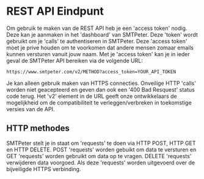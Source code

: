 # REST API Eindpunt

Om gebruik te maken van de REST API heb je een 'access token' nodig. 
Deze kan je aanmaken in het 'dashboard' van SMTPeter. Deze 'token' 
wordt gebruikt om je 'calls' te authentiseren in SMTPeter. Deze 
'access token' moet je prive houden om te voorkomen dat andere
mensen zomaar emails kunnen versturen vanuit jouw naam. Met je 
'access token' kan je in ieder geval de SMTPeter API bereiken via 
de volgende URL:
 
```text
https://www.smtpeter.com/v2/METHOD?access_token=YOUR_API_TOKEN
```
Je kan alleen gebruik maken van HTTPS connecties. Onveilige HTTP
'calls' worden niet geacepteerd en geven dan ook een '400 Bad Resquest'
status code terug. Het 'v2' element in de URL geeft onze ontwikkelaars
de mogelijkheid om de compatibiliteit te verleggen/verbreken in 
toekomstige versies van de API.

## HTTP methodes

SMTPeter stelt je in staat om 'requests' te doen via HTTP POST, HTTP GET
en HTTP DELETE. POST 'requests' worden gebuikt om data te versturen en 
GET 'requests' worden gebruikt om data op te vragen. DELETE 'requests' 
verwijderen data voorgoed. Als deze 'requests' worden uitgevoerd over de 
bijveiligde HTTPS verbinding. 
